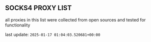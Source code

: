 ## SOCKS4 PROXY LIST

all proxies in this list were collected from open sources and tested for functionality

last update: `2025-01-17 01:04:03.520681+00:00`